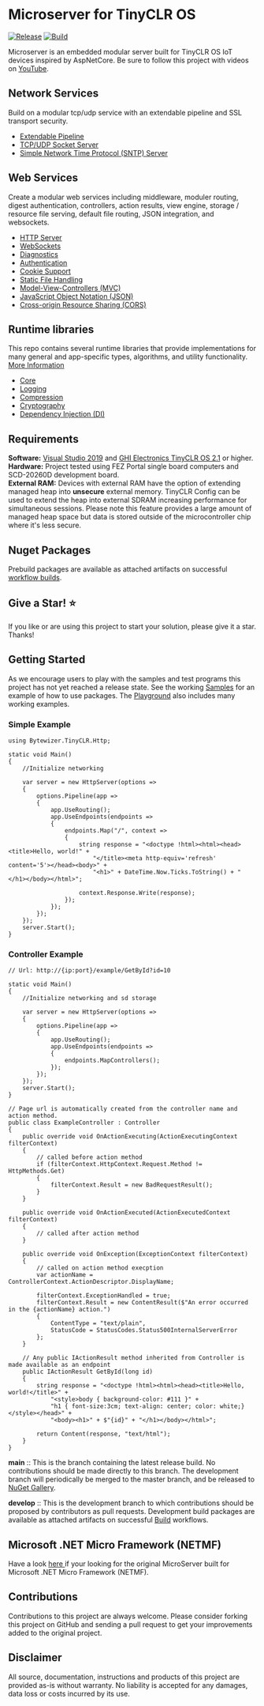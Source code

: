# Microserver for TinyCLR OS

[![Release](https://github.com/microcompiler/microserver/actions/workflows/release.yml/badge.svg)](https://github.com/microcompiler/microserver/actions/workflows/release.yml)
[![Build](https://github.com/microcompiler/microserver/actions/workflows/actions.yml/badge.svg)](https://github.com/microcompiler/microserver/actions/workflows/actions.yml)

Microserver is an embedded modular server built for TinyCLR OS IoT devices inspired by AspNetCore.  Be sure to follow this project with videos on [YouTube](https://youtu.be/EDGo3NpBOpk).

## Network Services

Build on a modular tcp/udp service with an extendable pipeline and SSL transport security.

* <a href="https://github.com/microcompiler/microserver/tree/develop/src/Bytewizer.TinyCLR.Pipeline">Extendable Pipeline</a> 
* <a href="https://github.com/microcompiler/microserver/tree/develop/src/Bytewizer.TinyCLR.Sockets">TCP/UDP Socket Server</a>
* <a href="https://github.com/microcompiler/microserver/tree/develop/src/Bytewizer.TinyCLR.Sntp">Simple Network Time Protocol (SNTP) Server</a>


## Web Services

Create a modular web services including middleware, moduler routing, digest authentication, controllers, action results, view engine, storage / resource file serving, default file routing, JSON integration, and websockets.

* <a href="https://github.com/microcompiler/microserver/tree/develop/src/Bytewizer.TinyCLR.Http">HTTP Server</a>
* <a href="https://github.com/microcompiler/microserver/tree/develop/src/Bytewizer.TinyCLR.Http.WebSocket">WebSockets</a>
* <a href="https://github.com/microcompiler/microserver/tree/develop/src/Bytewizer.TinyCLR.Http.Diagnostics">Diagnostics</a> 
* <a href="https://github.com/microcompiler/microserver/tree/develop/src/Bytewizer.TinyCLR.Http.Authentication">Authentication</a>
* <a href="https://github.com/microcompiler/microserver/tree/develop/src/Bytewizer.TinyCLR.Http.Cookies">Cookie Support</a>
* <a href="https://github.com/microcompiler/microserver/tree/develop/src/Bytewizer.TinyCLR.Http.StaticFiles">Static File Handling</a> 
* <a href="https://github.com/microcompiler/microserver/tree/develop/src/Bytewizer.TinyCLR.Http.Mvc">Model-View-Controllers (MVC)</a> 
* <a href="https://github.com/microcompiler/microserver/tree/develop/src/Bytewizer.TinyCLR.Http.Json">JavaScript Object Notation (JSON)</a>
* <a href="https://github.com/microcompiler/microserver/tree/develop/src/Bytewizer.TinyCLR.Http.Cors">Cross-origin Resource Sharing (CORS)</a>

## Runtime libraries
This repo contains several runtime libraries that provide implementations for many general and app-specific types, algorithms, and utility functionality. <a href="https://github.com/microcompiler/runtime">More Information</a>

* <a href="https://github.com/microcompiler/runtime/tree/develop/src/Bytewizer.TinyCLR.Core">Core</a> 
* <a href="https://github.com/microcompiler/runtime/tree/develop/src/Bytewizer.TinyCLR.Logging">Logging</a> 
* <a href="https://github.com/microcompiler/runtime/tree/develop/src/Bytewizer.TinyCLR.IO.Compression">Compression</a> 
* <a href="https://github.com/microcompiler/runtime/tree/develop/src/Bytewizer.TinyCLR.Cryptography">Cryptography</a> 
* <a href="https://github.com/microcompiler/runtime/tree/develop/src/Bytewizer.TinyCLR.DependencyInjection">Dependency Injection (DI)</a> 

## Requirements

**Software:**  <a href="https://visualstudio.microsoft.com/downloads/">Visual Studio 2019</a> and <a href="https://www.ghielectronics.com/">GHI Electronics TinyCLR OS 2.1</a> or higher.  
**Hardware:** Project tested using FEZ Portal single board computers and SCD-20260D development board.  
**External RAM:** Devices with external RAM have the option of extending managed heap into **unsecure** external memory. TinyCLR Config can be used to extend the heap into external SDRAM increasing performance for simultaneous sessions. Please note this feature provides a large amount of managed heap space but data is stored outside of the microcontroller chip where it's less secure.

## Nuget Packages
Prebuild packages are available as attached artifacts on successful [workflow builds](https://github.com/microcompiler/microserver/actions).

## Give a Star! :star:

If you like or are using this project to start your solution, please give it a star. Thanks!

## Getting Started

As we encourage users to play with the samples and test programs this project has not yet reached a release state. See the working [Samples](https://github.com/microcompiler/microserver/tree/master/samples) for an example of how to use packages. The [Playground](https://github.com/microcompiler/microserver/tree/master/playground) also includes many working examples.

### Simple Example

```CSharp
using Bytewizer.TinyCLR.Http;

static void Main()
{
    //Initialize networking

    var server = new HttpServer(options =>
    {
        options.Pipeline(app =>
        {
            app.UseRouting();
            app.UseEndpoints(endpoints =>
            {
                endpoints.Map("/", context =>
                {
                    string response = "<doctype !html><html><head><title>Hello, world!" +
                        "</title><meta http-equiv='refresh' content='5'></head><body>" +
                        "<h1>" + DateTime.Now.Ticks.ToString() + "</h1></body></html>";

                    context.Response.Write(response);
                });
            });
        });
    });
    server.Start();
}
```

### Controller Example

```CSharp
// Url: http://{ip:port}/example/GetById?id=10

static void Main()
{
    //Initialize networking and sd storage

    var server = new HttpServer(options =>
    {
        options.Pipeline(app =>
        {
            app.UseRouting();
            app.UseEndpoints(endpoints =>
            {
                endpoints.MapControllers(); 
            });
        });
    });
    server.Start();
}

// Page url is automatically created from the controller name and action method.  
public class ExampleController : Controller
{
    public override void OnActionExecuting(ActionExecutingContext filterContext)
    {
        // called before action method
        if (filterContext.HttpContext.Request.Method != HttpMethods.Get)
        {
            filterContext.Result = new BadRequestResult();
        }
    }

    public override void OnActionExecuted(ActionExecutedContext filterContext)
    {
        // called after action method
    }

    public override void OnException(ExceptionContext filterContext)
    {
        // called on action method execption
        var actionName = ControllerContext.ActionDescriptor.DisplayName;
        
        filterContext.ExceptionHandled = true;
        filterContext.Result = new ContentResult($"An error occurred in the {actionName} action.")
        {
            ContentType = "text/plain",
            StatusCode = StatusCodes.Status500InternalServerError
        };
    }

    // Any public IActionResult method inherited from Controller is made available as an endpoint
    public IActionResult GetById(long id)
    {
        string response = "<doctype !html><html><head><title>Hello, world!</title>" +
            "<style>body { background-color: #111 }" +
            "h1 { font-size:3cm; text-align: center; color: white;}</style></head>" +
            "<body><h1>" + $"{id}" + "</h1></body></html>";

        return Content(response, "text/html");
    }
}
```

**main** :: This is the branch containing the latest release build. No contributions should be made directly to this branch. The development branch will periodically be merged to the master branch, and be released to [NuGet Gallery](https://www.nuget.org).

**develop** :: This is the development branch to which contributions should be proposed by contributors as pull requests. Development build packages are available as attached artifacts on successful [Build](https://github.com/microcompiler/microserver/actions/workflows/actions.yml) workflows.

## Microsoft .NET Micro Framework (NETMF)

Have a look <a href="https://github.com/microcompiler/microserver/releases/tag/v1.1.0"> here </a> if your looking for the original MicroServer built for Microsoft .NET Micro Framework (NETMF).

## Contributions

Contributions to this project are always welcome. Please consider forking this project on GitHub and sending a pull request to get your improvements added to the original project.

## Disclaimer

All source, documentation, instructions and products of this project are provided as-is without warranty. No liability is accepted for any damages, data loss or costs incurred by its use.